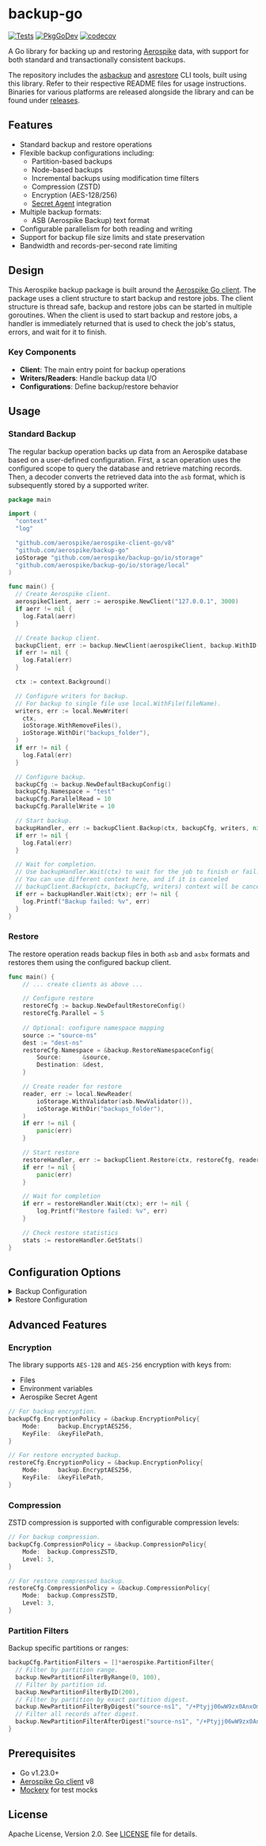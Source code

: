 # backup-go
[![Tests](https://github.com/aerospike/backup-go/actions/workflows/tests.yml/badge.svg)](https://github.com/aerospike/backup-go/actions/workflows/tests.yml)
[![PkgGoDev](https://pkg.go.dev/badge/github.com/aerospike/backup-go)](https://pkg.go.dev/github.com/aerospike/backup-go)
[![codecov](https://codecov.io/gh/aerospike/backup-go/graph/badge.svg?token=S0gfl2zCcZ)](https://codecov.io/gh/aerospike/backup-go)

A Go library for backing up and restoring [Aerospike](https://aerospike.com/) data, with support for both standard and
transactionally consistent backups.

The repository includes the [asbackup](./cmd/asbackup) and [asrestore](./cmd/asrestore) CLI tools,
built using this library. Refer to their respective README files for usage instructions.
Binaries for various platforms are released alongside the library and can be found under
[releases](https://github.com/aerospike/backup-go/releases).

## Features

- Standard backup and restore operations
- Flexible backup configurations including:
  - Partition-based backups
  - Node-based backups
  - Incremental backups using modification time filters
  - Compression (ZSTD)
  - Encryption (AES-128/256)
  - [Secret Agent](https://aerospike.com/docs/tools/secret-agent) integration
- Multiple backup formats:
  - ASB (Aerospike Backup) text format
- Configurable parallelism for both reading and writing
- Support for backup file size limits and state preservation
- Bandwidth and records-per-second rate limiting

## Design

This Aerospike backup package is built around the [Aerospike Go client](https://github.com/aerospike/aerospike-client-go).
The package uses a client structure to start backup and restore jobs. The client structure is thread safe,
backup and restore jobs can be started in multiple goroutines. When the client is used to start backup and restore
jobs, a handler is immediately returned that is used to check the job's status, errors, and wait for it to finish.

### Key Components

- **Client**: The main entry point for backup operations
- **Writers/Readers**: Handle backup data I/O
- **Configurations**: Define backup/restore behavior

## Usage

### Standard Backup

The regular backup operation backs up data from an Aerospike database based on a user-defined
configuration. First, a scan operation uses the configured scope to query the database and
retrieve matching records. Then, a decoder converts the retrieved data into the `asb` format,
which is subsequently stored by a supported writer.

```go
package main

import (
  "context"
  "log"

  "github.com/aerospike/aerospike-client-go/v8"
  "github.com/aerospike/backup-go"
  ioStorage "github.com/aerospike/backup-go/io/storage"
  "github.com/aerospike/backup-go/io/storage/local"
)

func main() {
  // Create Aerospike client.
  aerospikeClient, aerr := aerospike.NewClient("127.0.0.1", 3000)
  if aerr != nil {
    log.Fatal(aerr)
  }

  // Create backup client.
  backupClient, err := backup.NewClient(aerospikeClient, backup.WithID("client_id"))
  if err != nil {
    log.Fatal(err)
  }

  ctx := context.Background()

  // Configure writers for backup.
  // For backup to single file use local.WithFile(fileName).
  writers, err := local.NewWriter(
    ctx,
    ioStorage.WithRemoveFiles(),
    ioStorage.WithDir("backups_folder"),
  )
  if err != nil {
    log.Fatal(err)
  }

  // Configure backup.
  backupCfg := backup.NewDefaultBackupConfig()
  backupCfg.Namespace = "test"
  backupCfg.ParallelRead = 10
  backupCfg.ParallelWrite = 10

  // Start backup.
  backupHandler, err := backupClient.Backup(ctx, backupCfg, writers, nil)
  if err != nil {
    log.Fatal(err)
  }

  // Wait for completion. 
  // Use backupHandler.Wait(ctx) to wait for the job to finish or fail.
  // You can use different context here, and if it is canceled
  // backupClient.Backup(ctx, backupCfg, writers) context will be cancelled too.
  if err = backupHandler.Wait(ctx); err != nil {
    log.Printf("Backup failed: %v", err)
  }
}
```

### Restore

The restore operation reads backup files in both `asb` and `asbx` formats and restores them using
the configured backup client.

```go
func main() {
    // ... create clients as above ...

    // Configure restore
    restoreCfg := backup.NewDefaultRestoreConfig()
    restoreCfg.Parallel = 5
    
    // Optional: configure namespace mapping
    source := "source-ns"
    dest := "dest-ns"
    restoreCfg.Namespace = &backup.RestoreNamespaceConfig{
        Source:      &source,
        Destination: &dest,
    }

    // Create reader for restore
    reader, err := local.NewReader(
        ioStorage.WithValidator(asb.NewValidator()),
        ioStorage.WithDir("backups_folder"),
    )
    if err != nil {
        panic(err)
    }

    // Start restore
    restoreHandler, err := backupClient.Restore(ctx, restoreCfg, reader)
    if err != nil {
        panic(err)
    }

    // Wait for completion
    if err = restoreHandler.Wait(ctx); err != nil {
        log.Printf("Restore failed: %v", err)
    }

    // Check restore statistics
    stats := restoreHandler.GetStats()
}
```
## Configuration Options

<details>
<summary>Backup Configuration</summary>

### Backup Configuration

```go
type ConfigBackup struct {
    // InfoPolicy applies to Aerospike Info requests made during backup and
    // restore. If nil, the Aerospike client's default policy will be used.
    InfoPolicy *a.InfoPolicy
    // ScanPolicy applies to Aerospike scan operations made during backup and
    // restore. If nil, the Aerospike client's default policy will be used.
    ScanPolicy *a.ScanPolicy
    // Only include records that last changed before the given time (optional).
    ModBefore *time.Time
    // Only include records that last changed after the given time (optional).
    ModAfter *time.Time
    // Encryption details.
    EncryptionPolicy *EncryptionPolicy
    // Compression details.
    CompressionPolicy *CompressionPolicy
    // Secret agent config.
    SecretAgentConfig *SecretAgentConfig
    // PartitionFilters specifies the Aerospike partitions to back up.
    // Partition filters can be ranges, individual partitions,
    // or records after a specific digest within a single partition.
    // Note:
    // if not default partition filter NewPartitionFilterAll() is used,
    // each partition filter is an individual task which cannot be parallelized,
    // so you can only achieve as much parallelism as there are partition filters.
    // You may increase parallelism by dividing up partition ranges manually.
    // AfterDigest:
    // afterDigest filter can be applied with
    // NewPartitionFilterAfterDigest(namespace, digest string) (*a.PartitionFilter, error)
    // Backup records after record digest in record's partition plus all succeeding partitions.
    // Used to resume backup with last record received from previous incomplete backup.
    // This parameter will overwrite PartitionFilters.Begin value.
    // Can't be used in full backup mode.
    // This parameter is mutually exclusive to partition-list (not implemented).
    // Format: base64 encoded string.
    // Example: EjRWeJq83vEjRRI0VniavN7xI0U=
    PartitionFilters []*a.PartitionFilter
    // Namespace is the Aerospike namespace to back up.
    Namespace string
    // NodeList contains a list of nodes to back up.
    // <IP addr 1>:<port 1>[,<IP addr 2>:<port 2>[,...]]
    // <IP addr 1>:<TLS_NAME 1>:<port 1>[,<IP addr 2>:<TLS_NAME 2>:<port 2>[,...]]
    // Backup the given cluster nodes only.
    // If it is set, ParallelNodes automatically set to true.
    // This argument is mutually exclusive to partition-list/AfterDigest arguments.
    NodeList []string
    // SetList is the Aerospike set to back up (optional, given an empty list,
    // all sets will be backed up).
    SetList []string
    // The list of backup bin names
    // (optional, given an empty list, all bins will be backed up)
    BinList []string
    // ParallelNodes specifies how to perform scan.
    // If set to true, we launch parallel workers for nodes; otherwise workers run in parallel for partitions.
    // Excludes PartitionFilters param.
    ParallelNodes bool
    // EncoderType describes an Encoder type that will be used on backing up.
    // Default `EncoderTypeASB` = 0.
    EncoderType EncoderType
    // ParallelRead is the number of concurrent scans to run against the Aerospike cluster.
    ParallelRead int
    // ParallelWrite is the number of concurrent backup files writing.
    ParallelWrite int
    // Don't back up any records.
    NoRecords bool
    // Don't back up any secondary indexes.
    NoIndexes bool
    // Don't back up any UDFs.
    NoUDFs bool
    // RecordsPerSecond limits backup records per second (rps) rate.
    // Will not apply rps limit if RecordsPerSecond is zero (default).
    RecordsPerSecond int
    // Limits backup bandwidth (bytes per second).
    // Will not apply rps limit if Bandwidth is zero (default).
    Bandwidth int
    // File size limit (in bytes) for the backup. If a backup file exceeds this
    // size threshold, a new file will be created. 0 for no file size limit.
    FileLimit int64
    // Do not apply base-64 encoding to BLOBs: Bytes, HLL, RawMap, RawList.
    // Results in smaller backup files.
    Compact bool
    // Only include records that have no ttl set (persistent records).
    NoTTLOnly bool
    // Name of a state file that will be saved in backup directory.
    // Works only with FileLimit parameter.
    // As we reach FileLimit and close file, the current state will be saved.
    // Works only for default and/or partition backup.
    // Not work with ParallelNodes or NodeList.
    StateFile string
    // Resumes an interrupted/failed backup from where it was left off, given the .state file
    // that was generated from the interrupted/failed run.
    // Works only for default and/or partition backup. Not work with ParallelNodes or NodeList.
    Continue bool
    // How many records will be read on one iteration for continuation backup.
    // Affects size if overlap on resuming backup after an error.
    // By default, it must be zero. If any value is set, reading from Aerospike will be paginated.
    // Which affects the performance and RAM usage.
    PageSize int64
    // If set to true, the same number of workers will be created for each stage of the pipeline.
    // Each worker will be connected to the next stage worker with a separate unbuffered channel.
    PipelinesMode pipeline.Mode
    // When using directory parameter, prepend a prefix to the names of the generated files.
    OutputFilePrefix string
    // Retry policy for info commands.
    InfoRetryPolicy *models.RetryPolicy
}
```
</details>

<details>
<summary>Restore Configuration</summary>

### Restore Configuration

```go
type ConfigRestore struct {
    // InfoPolicy applies to Aerospike Info requests made during backup and restore
    // If nil, the Aerospike client's default policy will be used.
    InfoPolicy *a.InfoPolicy
    // WritePolicy applies to Aerospike write operations made during backup and restore
    // If nil, the Aerospike client's default policy will be used.
    WritePolicy *a.WritePolicy
    // Namespace details for the restore operation.
    // By default, the data is restored to the namespace from which it was taken.
    Namespace *RestoreNamespaceConfig `json:"namespace,omitempty"`
    // Encryption details.
    EncryptionPolicy *EncryptionPolicy
    // Compression details.
    CompressionPolicy *CompressionPolicy
    // Configuration of retries for each restore write operation.
    // If nil, no retries will be performed.
    RetryPolicy *models.RetryPolicy
    // Secret agent config.
    SecretAgentConfig *SecretAgentConfig
    // The sets to restore (optional, given an empty list, all sets will be restored).
    // Not applicable for ASBX restore.
    SetList []string
    // The bins to restore (optional, given an empty list, all bins will be restored).
    // Not applicable for ASBX restore.
    BinList []string
    // EncoderType describes an Encoder type that will be used on restoring.
    // Default `EncoderTypeASB` = 0.
    EncoderType EncoderType
    // Parallel is the number of concurrent record readers from backup files.
    Parallel int
    // RecordsPerSecond limits restore records per second (rps) rate.
    // Will not apply rps limit if RecordsPerSecond is zero (default).
    RecordsPerSecond int
    // Limits restore bandwidth (bytes per second).
    // Will not apply rps limit if Bandwidth is zero (default).
    Bandwidth int
    // Don't restore any records.
    NoRecords bool
    // Don't restore any secondary indexes.
    // Not applicable for ASBX restore.
    NoIndexes bool
    // Don't restore any UDFs.
    // Not applicable for ASBX restore.
    NoUDFs bool
    // Disables the use of batch writes when restoring records to the Aerospike cluster.
    // Not applicable for ASBX restore.
    DisableBatchWrites bool
    // The max allowed number of records per batch write call.
    // Not applicable for ASBX restore.
    BatchSize int
    // Max number of parallel writers to target AS cluster.
    // Not applicable for ASBX restore.
    MaxAsyncBatches int
    // Amount of extra time-to-live to add to records that have expirable void-times.
    // Must be set in seconds.
    // Not applicable for ASBX restore.
    ExtraTTL int64
    // Ignore permanent record-specific error.
    // E.g.: AEROSPIKE_RECORD_TOO_BIG.
    // By default, such errors are not ignored and restore terminates.
    // Not applicable for ASBX restore.
    IgnoreRecordError bool
    // Retry policy for info commands.
    InfoRetryPolicy *models.RetryPolicy
}
```
</details>

## Advanced Features

### Encryption

The library supports `AES-128` and `AES-256` encryption with keys from:
- Files
- Environment variables
- Aerospike Secret Agent

```go
// For backup encryption.
backupCfg.EncryptionPolicy = &backup.EncryptionPolicy{
    Mode:     backup.EncryptAES256,
    KeyFile:  &keyFilePath,
}
```

```go
// For restore encrypted backup.
restoreCfg.EncryptionPolicy = &backup.EncryptionPolicy{
    Mode:     backup.EncryptAES256,
    KeyFile:  &keyFilePath,
}
```

### Compression

ZSTD compression is supported with configurable compression levels:

```go
// For backup compression.
backupCfg.CompressionPolicy = &backup.CompressionPolicy{
    Mode:  backup.CompressZSTD,
    Level: 3,
}
```

```go
// For restore compressed backup.
restoreCfg.CompressionPolicy = &backup.CompressionPolicy{
    Mode:  backup.CompressZSTD,
    Level: 3,
}
```

### Partition Filters

Backup specific partitions or ranges:

```go
backupCfg.PartitionFilters = []*aerospike.PartitionFilter{
  // Filter by partition range.
  backup.NewPartitionFilterByRange(0, 100),
  // Filter by partition id.
  backup.NewPartitionFilterByID(200),
  // Filter by partition by exact partition digest.
  backup.NewPartitionFilterByDigest("source-ns1", "/+Ptyjj06wW9zx0AnxOmq45xJzs=")
  // Filter all records after digest.
  backup.NewPartitionFilterAfterDigest("source-ns1", "/+Ptyjj06wW9zx0AnxOmq45xJzs=")
}
```

## Prerequisites

- Go v1.23.0+
- [Aerospike Go client](https://github.com/aerospike/aerospike-client-go) v8
- [Mockery](https://github.com/vektra/mockery) for test mocks

## License

Apache License, Version 2.0. See [LICENSE](LICENSE) file for details.
